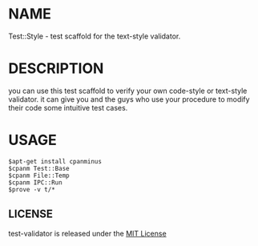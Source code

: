 # NAME
Test::Style - test scaffold for the text-style validator.

# DESCRIPTION
you can use this test scaffold to verify your own code-style or text-style
validator. it can give you and the guys who use your procedure to modify their code
some intuitive test cases.

# USAGE
```shell
$apt-get install cpanminus
$cpanm Test::Base
$cpanm File::Temp
$cpanm IPC::Run
$prove -v t/*
```

LICENSE
-------
test-validator is released under the [MIT License](https://opensource.org/licenses/MIT)



